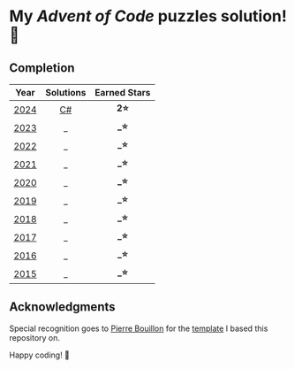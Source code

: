 # My _Advent of Code_ puzzles solution! 🎄

## Completion

| Year | Solutions | Earned Stars |
|:----:|:---------:|:------------:|
| [2024](https://adventofcode.com/2024) | [C#](./src/Solutions/AdventOfCode.Year2024) | **2⭐** |
| [2023](https://adventofcode.com/2023) | _ | **_⭐** |
| [2022](https://adventofcode.com/2022) | _ | **_⭐** |
| [2021](https://adventofcode.com/2021) | _ | **_⭐** |
| [2020](https://adventofcode.com/2020) | _ | **_⭐** |
| [2019](https://adventofcode.com/2019) | _ | **_⭐** |
| [2018](https://adventofcode.com/2018) | _ | **_⭐** |
| [2017](https://adventofcode.com/2017) | _ | **_⭐** |
| [2016](https://adventofcode.com/2016) | _ | **_⭐** |
| [2015](https://adventofcode.com/2015) | _ | **_⭐** |

## Acknowledgments

Special recognition goes to [Pierre Bouillon](https://github.com/pBouillon) for the [template](https://github.com/pBouillon/dotnet-advent-of-code-template) I based this repository on.

Happy coding! 🚀